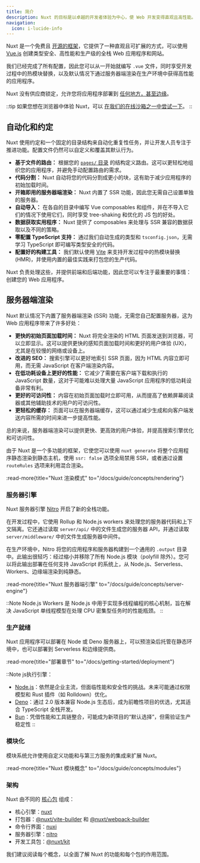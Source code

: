 ```yaml
---
title: 简介
description: Nuxt 的目标是以卓越的开发者体验为中心，使 Web 开发变得直观且高性能。
navigation:
  icon: i-lucide-info
---
```


Nuxt 是一个免费且 [开源的框架](https://github.com/nuxt/nuxt)，它提供了一种直观且可扩展的方式，可以使用 [Vue.js](https://vuejs.org) 创建类型安全、高性能和生产级的全栈 Web 应用程序和网站。

我们已经完成了所有配置，因此您可以从一开始就编写 `.vue` 文件，同时享受开发过程中的热模块替换，以及默认情况下通过服务器端渲染在生产环境中获得高性能的应用程序。

Nuxt 没有供应商锁定，允许您将应用程序部署到 [任何地方，甚至边缘](/blog/nuxt-on-the-edge)。

::tip
如果您想在浏览器中体验 Nuxt，可以 [在我们的在线沙箱之一中尝试一下](/docs/getting-started/installation#play-online)。
::

## 自动化和约定

Nuxt 使用约定和一个固定的目录结构来自动化重复性任务，并让开发人员专注于推进功能。配置文件仍然可以自定义和覆盖其默认行为。

- **基于文件的路由：** 根据您的 [`pages/` 目录](/docs/guide/directory-structure/pages) 的结构定义路由。这可以更轻松地组织您的应用程序，并避免手动配置路由的需求。
- **代码分割：** Nuxt 自动将您的代码分割成更小的块，这有助于减少应用程序的初始加载时间。
- **开箱即用的服务器端渲染：** Nuxt 内置了 SSR 功能，因此您无需自己设置单独的服务器。
- **自动导入：** 在各自的目录中编写 Vue composables 和组件，并在不导入它们的情况下使用它们，同时享受 tree-shaking 和优化的 JS 包的好处。
- **数据获取实用程序：** Nuxt 提供了 composables 来处理与 SSR 兼容的数据获取以及不同的策略。
- **零配置 TypeScript 支持：** 通过我们自动生成的类型和 `tsconfig.json`，无需学习 TypeScript 即可编写类型安全的代码。
- **配置好的构建工具：** 我们默认使用 [Vite](https://vite.dev) 来支持开发过程中的热模块替换 (HMR)，并使用内置的最佳实践来打包您的生产代码。

Nuxt 负责处理这些，并提供前端和后端功能，因此您可以专注于最重要的事情：创建您的 Web 应用程序。

## 服务器端渲染

Nuxt 默认情况下内置了服务器端渲染 (SSR) 功能，无需您自己配置服务器，这为 Web 应用程序带来了许多好处：

- **更快的初始页面加载时间：** Nuxt 将完全渲染的 HTML 页面发送到浏览器，可以立即显示。这可以提供更快的感知页面加载时间和更好的用户体验 (UX)，尤其是在较慢的网络或设备上。
- **改进的 SEO：** 搜索引擎可以更好地索引 SSR 页面，因为 HTML 内容立即可用，而无需 JavaScript 在客户端渲染内容。
- **在低功耗设备上更好的性能：** 它减少了需要在客户端下载和执行的 JavaScript 数量，这对于可能难以处理大量 JavaScript 应用程序的低功耗设备非常有利。
- **更好的可访问性：** 内容在初始页面加载时立即可用，从而提高了依赖屏幕阅读器或其他辅助技术的用户的可访问性。
- **更轻松的缓存：** 页面可以在服务器端缓存，这可以通过减少生成和向客户端发送内容所需的时间来进一步提高性能。

总的来说，服务器端渲染可以提供更快、更高效的用户体验，并提高搜索引擎优化和可访问性。

由于 Nuxt 是一个多功能的框架，它使您可以使用 `nuxt generate` 将整个应用程序静态渲染到静态主机，使用 `ssr: false` 选项全局禁用 SSR，或者通过设置 `routeRules` 选项来利用混合渲染。

:read-more{title="Nuxt 渲染模式" to="/docs/guide/concepts/rendering"}

### 服务器引擎

Nuxt 服务器引擎 [Nitro](https://nitro.unjs.io) 开启了新的全栈功能。

在开发过程中，它使用 Rollup 和 Node.js workers 来处理您的服务器代码和上下文隔离。它还通过读取 `server/api/` 中的文件生成您的服务器 API，并通过读取 `server/middleware/` 中的文件生成服务器中间件。

在生产环境中，Nitro 将您的应用程序和服务器构建到一个通用的 `.output` 目录中。此输出很轻巧：经过缩小并移除了所有 Node.js 模块（polyfill 除外）。您可以将此输出部署在任何支持 JavaScript 的系统上，从 Node.js、Serverless、Workers、边缘端渲染到纯静态。

:read-more{title="Nuxt 服务器端引擎" to="/docs/guide/concepts/server-engine"}

::Note
Node.js Workers 是 Node.js 中用于实现多线程编程的核心机制，旨在解决 JavaScript 单线程模型在处理 CPU 密集型任务时的性能瓶颈。
::
### 生产就绪

Nuxt 应用程序可以部署在 Node 或 Deno 服务器上，可以预渲染后托管在静态环境中，也可以部署到 Serverless 和边缘提供商。

:read-more{title="部署章节" to="/docs/getting-started/deployment"}

::Note 
js执行引擎：
* [Node.js](https://github.com/nodejs/node)：依然是企业主流，但面临性能和安全性的挑战。未来可能通过权限模型和 Rust 插件（如 Rolldown）优化。
* [Deno](https://github.com/denoland/deno)：通过 2.0 版本兼容 Node.js 生态后，成为前瞻性项目的优选，尤其适合 TypeScript 全栈开发。
* [Bun](https://github.com/oven-sh/bun)：凭借性能和工具链整合，可能成为新项目的“默认选择”，但需验证生产稳定性
::

### 模块化

模块系统允许使用自定义功能和与第三方服务的集成来扩展 Nuxt。

:read-more{title="Nuxt 模块概念" to="/docs/guide/concepts/modules"}

### 架构

Nuxt 由不同的 [核心包](https://github.com/nuxt/nuxt/tree/main/packages) 组成：

- 核心引擎：[nuxt](https://github.com/nuxt/nuxt/tree/main/packages/nuxt)
- 打包器：[@nuxt/vite-builder](https://github.com/nuxt/nuxt/tree/main/packages/vite) 和 [@nuxt/webpack-builder](https://github.com/nuxt/nuxt/tree/main/packages/webpack)
- 命令行界面：[nuxi](https://github.com/nuxt/nuxt/tree/main/packages/nuxi)
- 服务器引擎：[nitro](https://github.com/nitrojs/nitro)
- 开发工具包：[@nuxt/kit](https://github.com/nuxt/nuxt/tree/main/packages/kit)

我们建议阅读每个概念，以全面了解 Nuxt 的功能和每个包的作用范围。

